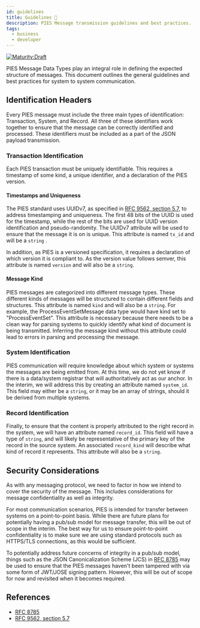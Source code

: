 ```yaml
---
id: guidelines
title: Guidelines 📝
description: PIES Message transmission guidelines and best practices.
tags:
  - business
  - developer
---
```


[![Maturity:Draft](https://img.shields.io/badge/Maturity-Draft-yellow)](../overview#maturity)

PIES Message Data Types play an integral role in defining the expected structure of messages. This document outlines
the general guidelines and best practices for system to system communication.

## Identification Headers

Every PIES message must include the three main types of identification: Transaction, System, and Record. All three of
these identifiers work together to ensure that the message can be correctly identified and processed. These identifiers
must be included as a part of the JSON payload transmission.

### Transaction Identification

Each PIES transaction must be uniquely identifiable. This requires a timestamp of some kind, a unique identifier, and a
declaration of the PIES version.

#### Timestamps and Uniqueness

The PIES standard uses UUIDv7, as specified in
[RFC 9562, section 5.7](https://datatracker.ietf.org/doc/html/rfc9562#section-5.7), to address timestamping and
uniqueness. The first 48 bits of the UUID is used for the timestamp, while the rest of the bits are used for UUID
version identification and pseudo-randomity. The UUIDv7 attribute will be used to ensure that the message it is on is
unique. This attribute is named `tx_id` and will be a `string` .

In addition, as PIES is a versioned specification, it requires a declaration of which version it is compliant to. As the
version value follows semver, this attribute is named `version` and will also be a `string`.

#### Message Kind

PIES messages are categorized into different message types. These different kinds of messages will be structured to
contain different fields and structures. This attribute is named `kind` and will also be a `string`. For example, the
ProcessEventSetMessage data type would have kind set to "ProcessEventSet". This attribute is necessary because there
needs to be a clean way for parsing systems to quickly identify what kind of document is being transmitted. Inferring
the message kind without this attribute could lead to errors in parsing and processing the message.

### System Identification

PIES communication will require knowledge about which system or systems the messages are being emitted from. At this
time, we do not yet know if there is a data/system registrar that will authoritatively act as our anchor. In the
interim, we will address this by creating an attribute named `system_id`. This field may either be a `string`, or it
may be an array of strings, should it be derived from multiple systems.

### Record Identification

Finally, to ensure that the content is properly attributed to the right record in the system, we will have an attribute
named `record_id`. This field will have a type of `string`, and will likely be representative of the primary key of the
record in the source system. An associated `record_kind` will describe what kind of record it represents. This
attribute will also be a `string`.

## Security Considerations

As with any messaging protocol, we need to factor in how we intend to cover the security of the message. This includes
considerations for message confidentiality as well as integrity.

For most communication scenarios, PIES is intended for transfer between systems on a point-to-point basis. While there
are future plans for potentially having a pub/sub model for message transfer, this will be out of scope in the interim.
The best way for us to ensure point-to-point confidentiality is to make sure we are using standard protocols such as
HTTPS/TLS connections, as this would be sufficient.

To potentially address future concerns of integrity in a pub/sub model, things such as the JSON Canonicalization Scheme
(JCS) in [RFC 8785](https://datatracker.ietf.org/doc/html/rfc8785) may be used to ensure that the PIES messages haven't
been tampered with via some form of JWT/JOSE signing pattern. However, this will be out of scope for now and revisited
when it becomes required.

## References

- [RFC 8785](https://datatracker.ietf.org/doc/html/rfc8785)
- [RFC 9562, section 5.7](https://datatracker.ietf.org/doc/html/rfc9562#section-5.7)
